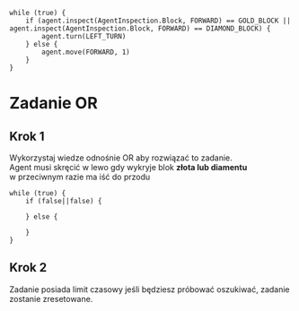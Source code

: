 ```blocks
while (true) {
    if (agent.inspect(AgentInspection.Block, FORWARD) == GOLD_BLOCK || agent.inspect(AgentInspection.Block, FORWARD) == DIAMOND_BLOCK) {
        agent.turn(LEFT_TURN)
    } else {
        agent.move(FORWARD, 1)
    }
}
```
# Zadanie OR

## Krok 1
Wykorzystaj wiedze odnośnie OR aby rozwiązać to zadanie. <br>
Agent musi skręcić w lewo gdy wykryje blok **złota lub diamentu** <br>
w przeciwnym razie ma iść do przodu
```blocks
while (true) {
    if (false||false) {
    
    } else {
        
    }
}
```
## Krok 2
Zadanie posiada limit czasowy jeśli będziesz próbować oszukiwać, zadanie zostanie zresetowane.
